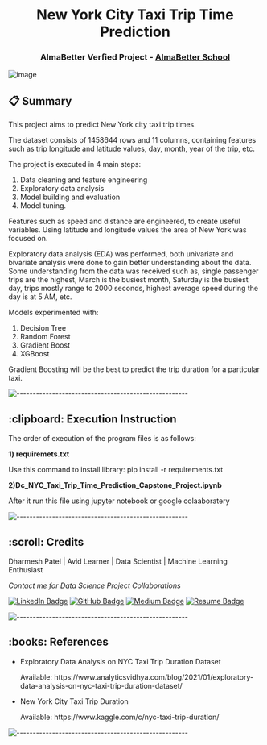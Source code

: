 <h1 align="center"> New York City Taxi Trip Time Prediction </h1>
<h3 align="center"> AlmaBetter Verfied Project - <a href="https://www.almabetter.com/"> AlmaBetter School </a> </h5>

![image](https://camo.githubusercontent.com/f4b14c840fba3517a77fcc1ca2cb084771586a59d2593a11b8edd194a3d9e6dc/687474703a2f2f692e68756666706f73742e636f6d2f67656e2f333131383231382f696d616765732f6f2d4e45572d594f524b2d544158492d66616365626f6f6b2e6a7067)

## 📋 Summary 
This project aims to predict New York city taxi trip times.

The dataset consists of 1458644 rows and 11 columns, containing features such as trip longitude and latitude values, day, month, year of the trip, etc.

The project is executed in 4 main steps:
1. Data cleaning and feature engineering
2. Exploratory data analysis
3. Model building and evaluation
4. Model tuning.

Features such as speed and distance are engineered, to create useful variables. Using latitude and longitude values the area of New York was focused on. 

Exploratory data analysis (EDA) was performed, both univariate and bivariate analysis were done to gain better understanding about the data.
Some understanding from the data was received such as, single passenger trips are the highest, March is the busiest month, Saturday is the busiest day,
trips mostly range to 2000 seconds, highest average speed during the day is at 5 AM, etc.

Models experimented with:
1. Decision Tree
2. Random Forest
3. Gradient Boost
4. XGBoost

Gradient Boosting will be the best to predict the trip duration for a particular taxi.

![-----------------------------------------------------](https://raw.githubusercontent.com/andreasbm/readme/master/assets/lines/rainbow.png)

<h2> :clipboard: Execution Instruction</h2>
<p>The order of execution of the program files is as follows:</p>

<p><b>1) requiremets.txt</b></p>
Use this command to install library: pip install -r requirements.txt


<p><b>2)Dc_NYC_Taxi_Trip_Time_Prediction_Capstone_Project.ipynb</b></p>
After it run this file using jupyter notebook or google colaaboratery



![-----------------------------------------------------](https://raw.githubusercontent.com/andreasbm/readme/master/assets/lines/rainbow.png)

<h2 id="credits"> :scroll: Credits</h2>

Dharmesh Patel | Avid Learner | Data Scientist | Machine Learning Enthusiast

<p> <i> Contact me for Data Science Project Collaborations</i></p>


[![LinkedIn Badge](https://img.shields.io/badge/LinkedIn-0077B5?style=for-the-badge&logo=linkedin&logoColor=white)](https://www.linkedin.com/in/dharmesh-patel-dc17)
[![GitHub Badge](https://img.shields.io/badge/GitHub-100000?style=for-the-badge&logo=github&logoColor=white)](https://github.com/dharmesh-data)
[![Medium Badge](https://img.shields.io/badge/Medium-1DA1F2?style=for-the-badge&logo=medium&logoColor=white)](https://medium.com/@dp76070)
[![Resume Badge](https://img.shields.io/badge/resume-0077B5?style=for-the-badge&logo=resume&logoColor=white)](https://drive.google.com/file/d/1EIOHkS5HxVinOJTSDEDtSDw9NDNfXGL4/view?usp=sharing)


![-----------------------------------------------------](https://raw.githubusercontent.com/andreasbm/readme/master/assets/lines/rainbow.png)

<h2> :books: References</h2>
<ul>
  <li><p>Exploratory Data Analysis on NYC Taxi Trip Duration Dataset</p>
      <p>Available: https://www.analyticsvidhya.com/blog/2021/01/exploratory-data-analysis-on-nyc-taxi-trip-duration-dataset/</p>
  </li>
   <li><p>New York City Taxi Trip Duration</p>
      <p>Available: https://www.kaggle.com/c/nyc-taxi-trip-duration/</p>
  </li>
</ul>



![-----------------------------------------------------](https://raw.githubusercontent.com/andreasbm/readme/master/assets/lines/rainbow.png)

